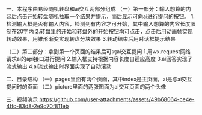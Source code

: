 一、本程序由易经随机转盘和ai交互两部分组成
（一）第一部分：输入想算的内容后点击开始转盘随机抽取一个结果并提示，而后显示可向ai进行提问的按钮。
1.检测输入框是否有输入内容，检测到有内容才可开始，其中输入想算的内容长度限制在20字内
2.转盘里的开始和转盘外的开始按钮均可点击，点击后用动画帧实现转动效果，用锥形渐变实现转盘分块效果
3.转动结束后用对话框提示结果

（二）第二部分：拿到第一个页面的结果后可向ai交互提问
1.用wx.request网络请求ai的api接口进行提问
2.输入框支持根据内容长度自适应高度
3.ai回答实现了流式输出
4.ai流式输出时界面实现了自动滚动

二、目录结构
（一）pages里面有两个页面，其中index是主页面，ai是与ai交互提问时的页面
（二）picture里面的两张图面为ai交互页面的两个头像

三、视频演示
https://github.com/user-attachments/assets/49b68064-ce4e-4ffc-83d8-2e9d70f811eb

